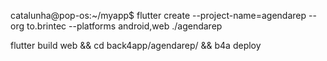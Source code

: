 catalunha@pop-os:~/myapp$ flutter create --project-name=agendarep --org to.brintec --platforms android,web ./agendarep

flutter build web && cd back4app/agendarep/ && b4a deploy